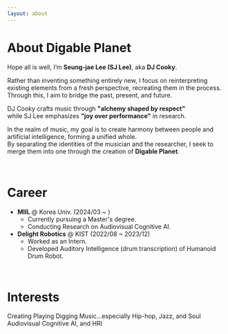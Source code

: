 ```yaml
---
layout: about 
---
```


# About Digable Planet
Hope all is well, I’m **Seung-jae Lee (SJ Lee)**, aka **DJ Cooky**.

Rather than inventing something entirely new, I focus on reinterpreting existing elements from a fresh perspective, recreating them in the process.
Through this, I aim to bridge the past, present, and future.

DJ Cooky crafts music through **"alchemy shaped by respect"**  
while SJ Lee emphasizes **"joy over performance"** in research.

In the realm of music, my goal is to create harmony between people and artificial intelligence, forming a unified whole.  
By separating the identities of the musician and the researcher, I seek to merge them into one through the creation of **Digable Planet**.

<br/>

# Career
* **MIIL** @ Korea Univ. (2024/03 ~ )
  * Currently pursuing a Master's degree.
  * Conducting Research on Audiovisual Cognitive AI.
* **Delight Robotics** @ KIST (2022/08 ~ 2023/12)
  * Worked as an Intern.
  * Developed Auditory Intelligence (drum transcription) of Humanoid Drum Robot.
  


<br/>

# Interests
Creating Playing Digging Music...especially Hip-hop, Jazz, and Soul  
Audiovisual Cognitive AI, and HRI
